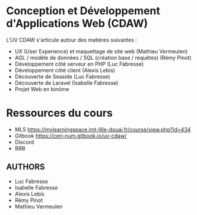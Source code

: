 # Conception et Développement d'Applications Web (CDAW)

L'UV CDAW s'articule autour des matières suivantes :
- UX (User Experience) et maquettage de site web (Mathieu Vermeulen)
- AGL / modèle de données / SQL (création base / requêtes) (Rémy Pinot)
- Développement côté serveur en PHP (Luc Fabresse)
- Développement côté client (Alexis Lebis)
- Découverte de Seaside (Luc Fabresse)
- Découverte de Laravel (Isabelle Fabresse)
- Projet Web en binôme

# Ressources du cours

- MLS https://mylearningspace.imt-lille-douai.fr/course/view.php?id=434
- Gitbook https://ceri-num.gitbook.io/uv-cdaw/
- Discord
- BBB

## AUTHORS
* Luc Fabresse
* Isabelle Fabresse
* Alexis Lebis
* Rémy Pinot
* Mathieu Vermeulen
